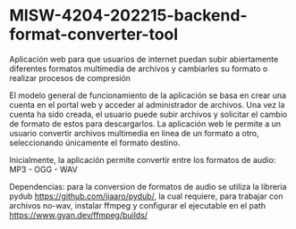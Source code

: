 # MISW-4204-202215-backend-format-converter-tool
Aplicación web para que usuarios de internet puedan subir abiertamente diferentes formatos multimedia de archivos y cambiarles su formato o realizar procesos de compresión

El modelo general de funcionamiento de la aplicación se basa en crear una cuenta en el portal web y acceder al administrador de archivos. Una vez la cuenta ha sido creada, el usuario puede subir archivos y solicitar el cambio de formato de estos para descargarlos. La aplicación web le permite a un usuario convertir archivos multimedia en línea de un formato a otro, seleccionando únicamente el formato destino.

Inicialmente, la aplicación permite convertir entre los formatos de audio: MP3 - OGG - WAV


Dependencias: para la conversion de formatos de audio se utiliza la libreria pydub https://github.com/jiaaro/pydub/, la cual requiere, para trabajar con archivos no-wav, instalar ffmpeg y configurar el ejecutable en el path https://www.gyan.dev/ffmpeg/builds/
